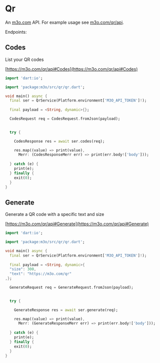# Qr

An [m3o.com](https://m3o.com) API. For example usage see [m3o.com/qr/api](https://m3o.com/qr/api).

Endpoints:

## Codes

List your QR codes


[https://m3o.com/qr/api#Codes](https://m3o.com/qr/api#Codes)

```dart
import 'dart:io';

import 'package:m3o/src/qr/qr.dart';

void main() async {
  final ser = QrService(Platform.environment['M3O_API_TOKEN']!);
 
  final payload = <String, dynamic>{};

  CodesRequest req = CodesRequest.fromJson(payload);

  
  try {

	CodesResponse res = await ser.codes(req);

    res.map((value) => print(value),
	  Merr: (CodesResponseMerr err) => print(err.body!['body']));	
  
  } catch (e) {
    print(e);
  } finally {
    exit(0);
  }
}
```
## Generate

Generate a QR code with a specific text and size


[https://m3o.com/qr/api#Generate](https://m3o.com/qr/api#Generate)

```dart
import 'dart:io';

import 'package:m3o/src/qr/qr.dart';

void main() async {
  final ser = QrService(Platform.environment['M3O_API_TOKEN']!);
 
  final payload = <String, dynamic>{
  "size": 300,
  "text": "https://m3o.com/qr"
,};

  GenerateRequest req = GenerateRequest.fromJson(payload);

  
  try {

	GenerateResponse res = await ser.generate(req);

    res.map((value) => print(value),
	  Merr: (GenerateResponseMerr err) => print(err.body!['body']));	
  
  } catch (e) {
    print(e);
  } finally {
    exit(0);
  }
}
```
